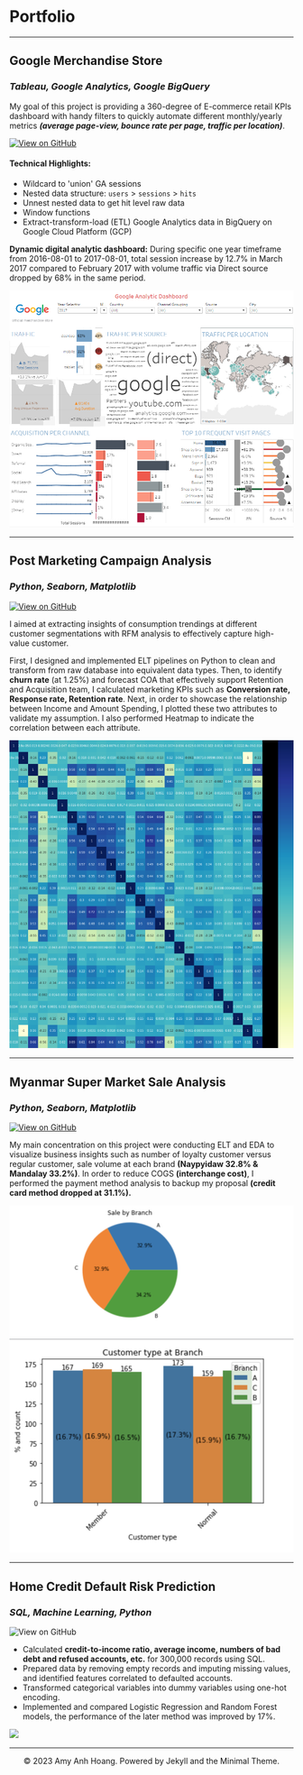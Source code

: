 # Portfolio
---
## Google Merchandise Store 

### *Tableau, Google Analytics, Google BigQuery*

My goal of this project is providing a 360-degree of E-commerce retail KPIs dashboard with handy filters to quickly automate different monthly/yearly metrics ***(average page-view, bounce rate per page, traffic per location)***.

[![View on GitHub](https://img.shields.io/badge/Tableau-View%20on%20Tableau-E97627?logo=Tableau)](https://public.tableau.com/app/profile/amy.hoang02/viz/GoogleMerchandiseStoreAnalytic/Dashboard1)

#### **Technical Highlights:**

- Wildcard to 'union' GA sessions
- Nested data structure: `users` > `sessions` > `hits`
- Unnest nested data to get hit level raw data
- Window functions
- Extract-transform-load (ETL) Google Analytics data in BigQuery on Google Cloud Platform (GCP)

**Dynamic digital analytic dashboard:** During specific one year timeframe from 2016-08-01 to 2017-08-01, total session increase by 12.7% in March 2017 compared to
February 2017 with volume traffic via Direct source dropped by 68% in the same period.

<center><img src="images/GMS.PNG?raw=true"/></center>



---
## Post Marketing Campaign Analysis 

### *Python, Seaborn, Matplotlib*

[![View on GitHub](https://img.shields.io/badge/Jupyter-Open%20Notebook-E97627?logo=Jupyter)](https://github.com/amyhoang02/Post-Campaign-Marketing-Analysis/blob/main/Post-Campaign-Marketing-Analysis.ipynb)

I aimed at extracting insights of consumption trendings at different customer segmentations with RFM analysis to effectively capture high-value customer. 

First, I designed and implemented ELT pipelines on Python to clean and transform from raw database into equivalent data types. Then, to identify **churn rate** (at 1.25%) and forecast COA that effectively support Retention and Acquisition team, I calculated marketing KPIs such as **Conversion rate, Response rate, Retention rate**. 
Next, in order to showcase the relationship between Income and Amount Spending, I plotted these two attributes to validate my assumption. I also performed Heatmap to indicate the correlation between each attribute.

<center><img src="images/heatmap.PNG?raw=true"/></center>

---
## Myanmar Super Market Sale Analysis

### *Python, Seaborn, Matplotlib*

[![View on GitHub](https://img.shields.io/badge/Jupyter-Open%20Notebook-E97627?logo=Jupyter)](https://github.com/amyhoang02/Myanmar-Super-Market-Sale-Analysis/blob/main/Myanmar-Super-Market-Sale-Analysis.ipynb)

My main concentration on this project were conducting ELT and EDA to visualize business insights such as number of loyalty customer versus regular customer, sale volume at each brand **(Naypyidaw 32.8% & Mandalay 33.2%)**. In order to reduce COGS **(interchange cost)**, I performed the payment method analysis to backup my proposal **(credit card method dropped at 31.1%).**

<img src="images/python1.png?raw=true"/>
<img src="images/python3.png?raw=true"/>

---
## Home Credit Default Risk Prediction

### *SQL, Machine Learning, Python*

![View on GitHub](https://img.shields.io/badge/Jupyter-Open%20Notebook-E97627?logo=Jupyter)

-	Calculated **credit-to-income ratio, average income, numbers of bad debt and refused accounts, etc.** for 300,000 records using SQL.
-	Prepared data by removing empty records and imputing missing values, and identified features correlated to defaulted accounts.
-	Transformed categorical variables into dummy variables using one-hot encoding.
-	Implemented and compared Logistic Regression and Random Forest models, the performance of the later method was improved by 17%.

<img src="images/Random Forest AOC.png?raw=true"/>






---
<center>© 2023 Amy Anh Hoang. Powered by Jekyll and the Minimal Theme.</center>
